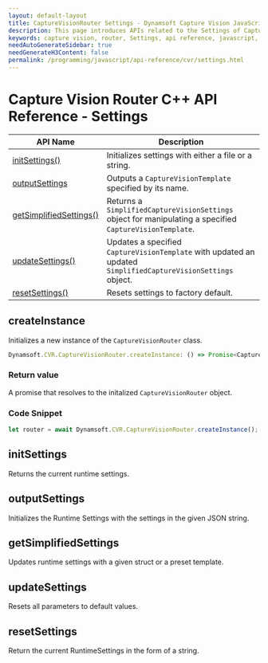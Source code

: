 ```yaml
---
layout: default-layout
title: CaptureVisionRouter Settings - Dynamsoft Capture Vision JavaScript Edition API
description: This page introduces APIs related to the Settings of CaptureVisionRouter of Dynamsoft Capture Vision JavaScript Edition.
keywords: capture vision, router, Settings, api reference, javascript, js
needAutoGenerateSidebar: true
needGenerateH3Content: false
permalink: /programming/javascript/api-reference/cvr/settings.html
---
```


# Capture Vision Router C++ API Reference - Settings

| API Name                                          | Description                                                                                                   |
| ------------------------------------------------- | ------------------------------------------------------------------------------------------------------------- |
| [initSettings()](#initsettings)                   | Initializes settings with either a file or a string.                                                          |
| [outputSettings](#outputsettings)                 | Outputs a `CaptureVisionTemplate` specified by its name.                                                      |
| [getSimplifiedSettings()](#getsimplifiedsettings) | Returns a `SimplifiedCaptureVisionSettings` object for manipulating a specified `CaptureVisionTemplate`.      |
| [updateSettings()](#updatesettings)               | Updates a specified `CaptureVisionTemplate` with updated an updated `SimplifiedCaptureVisionSettings` object. |
| [resetSettings()](#resetsettings)                 | Resets settings to factory default.                                                                           |


## createInstance

Initializes a new instance of the `CaptureVisionRouter` class.

```typescript
Dynamsoft.CVR.CaptureVisionRouter.createInstance: () => Promise<CaptureVisionRouter>;
```

### Return value

A promise that resolves to the initalized `CaptureVisionRouter` object.

### Code Snippet

```js
let router = await Dynamsoft.CVR.CaptureVisionRouter.createInstance();
```

## initSettings

Returns the current runtime settings.

## outputSettings

Initializes the Runtime Settings with the settings in the given JSON string.

## getSimplifiedSettings

Updates runtime settings with a given struct or a preset template.
## updateSettings

Resets all parameters to default values.
## resetSettings

Return the current RuntimeSettings in the form of a string.
